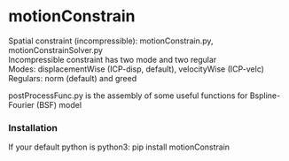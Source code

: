 # motionConstrain
Spatial constraint (incompressible): motionConstrain.py, motionConstrainSolver.py           
Incompressible constraint has two mode and two regular            
Modes: displacementWise (ICP-disp, default), velocityWise (ICP-velc)            
Regulars: norm (default) and greed            

postProcessFunc.py is the assembly of some useful functions for Bspline-Fourier (BSF) model

### Installation
If your default python is python3:
pip install motionConstrain
